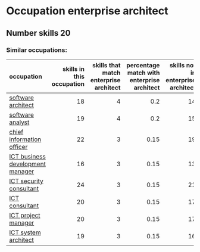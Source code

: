 # Occupation enterprise architect
## Number skills 20
### Similar occupations:
| occupation                                                              |   skills in this occupation |   skills that match enterprise architect |   percentage match with enterprise architect |   skills not in enterprise architect |
|:------------------------------------------------------------------------|----------------------------:|-----------------------------------------:|---------------------------------------------:|-------------------------------------:|
| [software architect](software_architect.md)                             |                          18 |                                        4 |                                         0.2  |                                   14 |
| [software analyst](software_analyst.md)                                 |                          19 |                                        4 |                                         0.2  |                                   15 |
| [chief information officer](chief_information_officer.md)               |                          22 |                                        3 |                                         0.15 |                                   19 |
| [ICT business development manager](ICT_business_development_manager.md) |                          16 |                                        3 |                                         0.15 |                                   13 |
| [ICT security consultant](ICT_security_consultant.md)                   |                          24 |                                        3 |                                         0.15 |                                   21 |
| [ICT consultant](ICT_consultant.md)                                     |                          20 |                                        3 |                                         0.15 |                                   17 |
| [ICT project manager](ICT_project_manager.md)                           |                          20 |                                        3 |                                         0.15 |                                   17 |
| [ICT system architect](ICT_system_architect.md)                         |                          19 |                                        3 |                                         0.15 |                                   16 |
